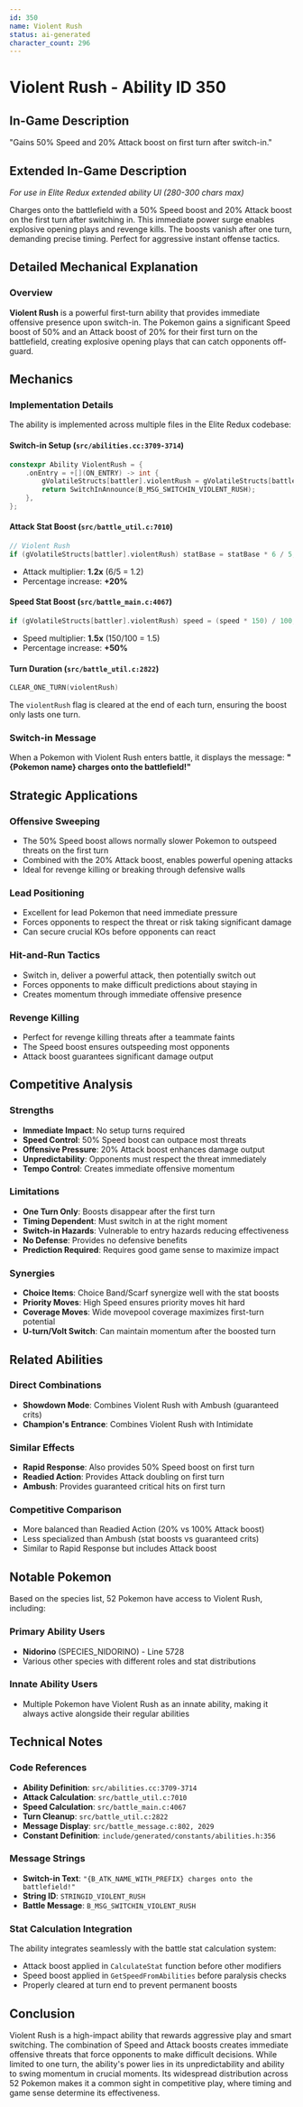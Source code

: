 ```yaml
---
id: 350
name: Violent Rush
status: ai-generated
character_count: 296
---
```


# Violent Rush - Ability ID 350

## In-Game Description
"Gains 50% Speed and 20% Attack boost on first turn after switch-in."

## Extended In-Game Description
*For use in Elite Redux extended ability UI (280-300 chars max)*

Charges onto the battlefield with a 50% Speed boost and 20% Attack boost on the first turn after switching in. This immediate power surge enables explosive opening plays and revenge kills. The boosts vanish after one turn, demanding precise timing. Perfect for aggressive instant offense tactics.

## Detailed Mechanical Explanation

### Overview

**Violent Rush** is a powerful first-turn ability that provides immediate offensive presence upon switch-in. The Pokemon gains a significant Speed boost of 50% and an Attack boost of 20% for their first turn on the battlefield, creating explosive opening plays that can catch opponents off-guard.

## Mechanics

### Implementation Details

The ability is implemented across multiple files in the Elite Redux codebase:

#### Switch-in Setup (`src/abilities.cc:3709-3714`)
```cpp
constexpr Ability ViolentRush = {
    .onEntry = +[](ON_ENTRY) -> int {
        gVolatileStructs[battler].violentRush = gVolatileStructs[battler].started.violentRush = TRUE;
        return SwitchInAnnounce(B_MSG_SWITCHIN_VIOLENT_RUSH);
    },
};
```

#### Attack Stat Boost (`src/battle_util.c:7010`)
```c
// Violent Rush
if (gVolatileStructs[battler].violentRush) statBase = statBase * 6 / 5;
```
- Attack multiplier: **1.2x** (6/5 = 1.2)
- Percentage increase: **+20%**

#### Speed Stat Boost (`src/battle_main.c:4067`)
```c
if (gVolatileStructs[battler].violentRush) speed = (speed * 150) / 100;
```
- Speed multiplier: **1.5x** (150/100 = 1.5)
- Percentage increase: **+50%**

#### Turn Duration (`src/battle_util.c:2822`)
```c
CLEAR_ONE_TURN(violentRush)
```
The `violentRush` flag is cleared at the end of each turn, ensuring the boost only lasts one turn.

### Switch-in Message

When a Pokemon with Violent Rush enters battle, it displays the message:
**"{Pokemon name} charges onto the battlefield!"**

## Strategic Applications

### Offensive Sweeping
- The 50% Speed boost allows normally slower Pokemon to outspeed threats on the first turn
- Combined with the 20% Attack boost, enables powerful opening attacks
- Ideal for revenge killing or breaking through defensive walls

### Lead Positioning
- Excellent for lead Pokemon that need immediate pressure
- Forces opponents to respect the threat or risk taking significant damage
- Can secure crucial KOs before opponents can react

### Hit-and-Run Tactics
- Switch in, deliver a powerful attack, then potentially switch out
- Forces opponents to make difficult predictions about staying in
- Creates momentum through immediate offensive presence

### Revenge Killing
- Perfect for revenge killing threats after a teammate faints
- The Speed boost ensures outspeeding most opponents
- Attack boost guarantees significant damage output

## Competitive Analysis

### Strengths
- **Immediate Impact**: No setup turns required
- **Speed Control**: 50% Speed boost can outpace most threats
- **Offensive Pressure**: 20% Attack boost enhances damage output
- **Unpredictability**: Opponents must respect the threat immediately
- **Tempo Control**: Creates immediate offensive momentum

### Limitations
- **One Turn Only**: Boosts disappear after the first turn
- **Timing Dependent**: Must switch in at the right moment
- **Switch-in Hazards**: Vulnerable to entry hazards reducing effectiveness
- **No Defense**: Provides no defensive benefits
- **Prediction Required**: Requires good game sense to maximize impact

### Synergies
- **Choice Items**: Choice Band/Scarf synergize well with the stat boosts
- **Priority Moves**: High Speed ensures priority moves hit hard
- **Coverage Moves**: Wide movepool coverage maximizes first-turn potential
- **U-turn/Volt Switch**: Can maintain momentum after the boosted turn

## Related Abilities

### Direct Combinations
- **Showdown Mode**: Combines Violent Rush with Ambush (guaranteed crits)
- **Champion's Entrance**: Combines Violent Rush with Intimidate

### Similar Effects
- **Rapid Response**: Also provides 50% Speed boost on first turn
- **Readied Action**: Provides Attack doubling on first turn
- **Ambush**: Provides guaranteed critical hits on first turn

### Competitive Comparison
- More balanced than Readied Action (20% vs 100% Attack boost)
- Less specialized than Ambush (stat boosts vs guaranteed crits)
- Similar to Rapid Response but includes Attack boost

## Notable Pokemon

Based on the species list, 52 Pokemon have access to Violent Rush, including:

### Primary Ability Users
- **Nidorino** (SPECIES_NIDORINO) - Line 5728
- Various other species with different roles and stat distributions

### Innate Ability Users
- Multiple Pokemon have Violent Rush as an innate ability, making it always active alongside their regular abilities

## Technical Notes

### Code References
- **Ability Definition**: `src/abilities.cc:3709-3714`
- **Attack Calculation**: `src/battle_util.c:7010`
- **Speed Calculation**: `src/battle_main.c:4067`
- **Turn Cleanup**: `src/battle_util.c:2822`
- **Message Display**: `src/battle_message.c:802, 2029`
- **Constant Definition**: `include/generated/constants/abilities.h:356`

### Message Strings
- **Switch-in Text**: `"{B_ATK_NAME_WITH_PREFIX} charges onto the battlefield!"`
- **String ID**: `STRINGID_VIOLENT_RUSH`
- **Battle Message**: `B_MSG_SWITCHIN_VIOLENT_RUSH`

### Stat Calculation Integration
The ability integrates seamlessly with the battle stat calculation system:
- Attack boost applied in `CalculateStat` function before other modifiers
- Speed boost applied in `GetSpeedFromAbilities` before paralysis checks
- Properly cleared at turn end to prevent permanent boosts


## Conclusion

Violent Rush is a high-impact ability that rewards aggressive play and smart switching. The combination of Speed and Attack boosts creates immediate offensive threats that force opponents to make difficult decisions. While limited to one turn, the ability's power lies in its unpredictability and ability to swing momentum in crucial moments. Its widespread distribution across 52 Pokemon makes it a common sight in competitive play, where timing and game sense determine its effectiveness.